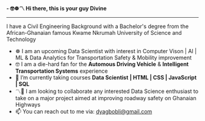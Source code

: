 **- 🤓☸️〽️ Hi there, this is your guy Divine**
- -------------------------------------------
I have a Civil Engineering Background with a Bachelor's degree from the African-Ghanaian famous Kwame Nkrumah University of Science and Technology
- ☸️ I am an upcoming Data Scientist with interest in Computer Vison | AI | ML & Data Analytics for Transportation Safety & Mobility improvement
- 🤓 I am a die-hard fan for the **Automous Driving Vehicle** & **Intelligent Transportation Systems** experience
- 🌱 I’m currently taking courses **Data Scientist** **| HTML | CSS | JavaScript | SQL**
- 〽️💞️ I am looking to collaborate any interested Data Science enthusiast to take on a major project aimed at improving roadway safety on Ghanaian Highways
- 📫 You can reach out to me via: dyagbobli@gmail.com

<!---
dyagbobli/dyagbobli is a ✨ special ✨ repository because its `README.md` (this file) appears on your GitHub profile.
You can click the Preview link to take a look at your changes.
--->
